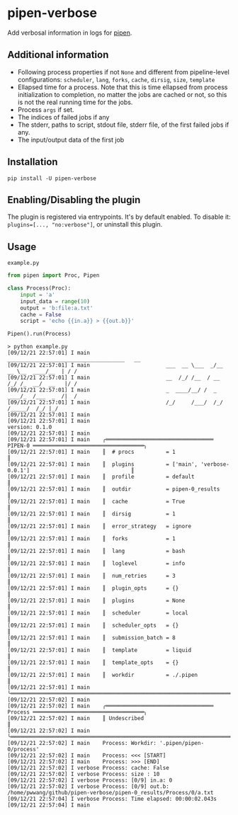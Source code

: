 # pipen-verbose

Add verbosal information in logs for [pipen][1].

## Additional information

- Following process properties if not `None` and different from pipeline-level configurations: `scheduler`, `lang`, `forks`, `cache`, `dirsig`, `size`, `template`
- Ellapsed time for a process. Note that this is time ellapsed from process initialization to completion, no matter the jobs are cached or not, so this is not the real running time for the jobs.
- Process `args` if set.
- The indices of failed jobs if any
- The stderr, paths to script, stdout file, stderr file, of the first failed jobs if any.
- The input/output data of the first job

## Installation

```
pip install -U pipen-verbose
```

## Enabling/Disabling the plugin

The plugin is registered via entrypoints. It's by default enabled. To disable it:
`plugins=[..., "no:verbose"]`, or uninstall this plugin.

## Usage

`example.py`
```python
from pipen import Proc, Pipen

class Process(Proc):
    input = 'a'
    input_data = range(10)
    output = 'b:file:a.txt'
    cache = False
    script = 'echo {{in.a}} > {{out.b}}'

Pipen().run(Process)
```

```
> python example.py
[09/12/21 22:57:01] I main                        _____________________________________   __
[09/12/21 22:57:01] I main                        ___  __ \___  _/__  __ \__  ____/__  | / /
[09/12/21 22:57:01] I main                        __  /_/ /__  / __  /_/ /_  __/  __   |/ /
[09/12/21 22:57:01] I main                        _  ____/__/ /  _  ____/_  /___  _  /|  /
[09/12/21 22:57:01] I main                        /_/     /___/  /_/     /_____/  /_/ |_/
[09/12/21 22:57:01] I main
[09/12/21 22:57:01] I main                                     version: 0.1.0
[09/12/21 22:57:01] I main
[09/12/21 22:57:01] I main    ╭══════════════════════════════════ PIPEN-0 ═══════════════════════════════════╮
[09/12/21 22:57:01] I main    ║  # procs          = 1                                                        ║
[09/12/21 22:57:01] I main    ║  plugins          = ['main', 'verbose-0.0.1']                                ║
[09/12/21 22:57:01] I main    ║  profile          = default                                                  ║
[09/12/21 22:57:01] I main    ║  outdir           = pipen-0_results                                          ║
[09/12/21 22:57:01] I main    ║  cache            = True                                                     ║
[09/12/21 22:57:01] I main    ║  dirsig           = 1                                                        ║
[09/12/21 22:57:01] I main    ║  error_strategy   = ignore                                                   ║
[09/12/21 22:57:01] I main    ║  forks            = 1                                                        ║
[09/12/21 22:57:01] I main    ║  lang             = bash                                                     ║
[09/12/21 22:57:01] I main    ║  loglevel         = info                                                     ║
[09/12/21 22:57:01] I main    ║  num_retries      = 3                                                        ║
[09/12/21 22:57:01] I main    ║  plugin_opts      = {}                                                       ║
[09/12/21 22:57:01] I main    ║  plugins          = None                                                     ║
[09/12/21 22:57:01] I main    ║  scheduler        = local                                                    ║
[09/12/21 22:57:01] I main    ║  scheduler_opts   = {}                                                       ║
[09/12/21 22:57:01] I main    ║  submission_batch = 8                                                        ║
[09/12/21 22:57:01] I main    ║  template         = liquid                                                   ║
[09/12/21 22:57:01] I main    ║  template_opts    = {}                                                       ║
[09/12/21 22:57:01] I main    ║  workdir          = ./.pipen                                                 ║
[09/12/21 22:57:01] I main    ╰══════════════════════════════════════════════════════════════════════════════╯
[09/12/21 22:57:02] I main
[09/12/21 22:57:02] I main    ╭══════════════════════════════════ Process ═══════════════════════════════════╮
[09/12/21 22:57:02] I main    ║ Undescribed                                                                  ║
[09/12/21 22:57:02] I main    ╰══════════════════════════════════════════════════════════════════════════════╯
[09/12/21 22:57:02] I main    Process: Workdir: '.pipen/pipen-0/process'
[09/12/21 22:57:02] I main    Process: <<< [START]
[09/12/21 22:57:02] I main    Process: >>> [END]
[09/12/21 22:57:02] I verbose Process: cache: False
[09/12/21 22:57:02] I verbose Process: size : 10
[09/12/21 22:57:02] I verbose Process: [0/9] in.a: 0
[09/12/21 22:57:02] I verbose Process: [0/9] out.b: /home/pwwang/github/pipen-verbose/pipen-0_results/Process/0/a.txt
[09/12/21 22:57:04] I verbose Process: Time elapsed: 00:00:02.043s
[09/12/21 22:57:04] I main
```

[1]: https://github.com/pwwang/pipen
